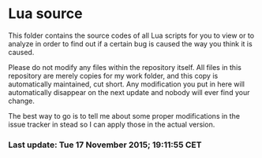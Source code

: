 # Lua source

This folder contains the source codes of all Lua scripts for you to view or to analyze in order to find out if a certain bug is caused the way you think it is caused.

Please do not modify any files within the repository itself. All files in this repository are merely copies for my work folder, and this copy is automatically maintained, cut short. Any modification you put in here will automatically disappear on the next update and nobody will ever find your change.

The best way to go is to tell me about some proper modifications in the issue tracker in stead so I can apply those in the actual version.

### Last update: Tue 17 November 2015; 19:11:55 CET